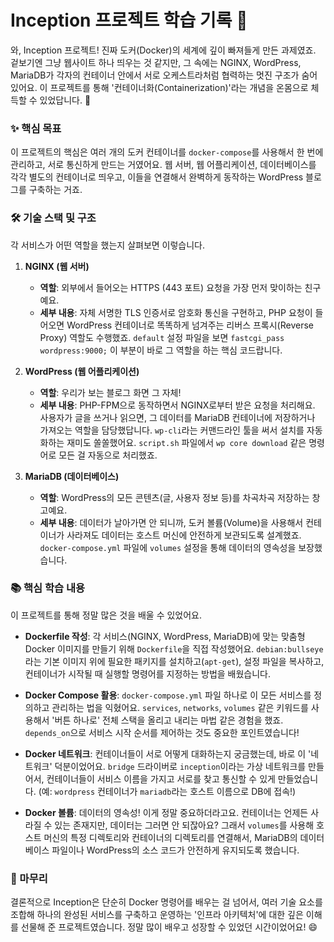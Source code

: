 # Inception 프로젝트 학습 기록 🚀

와, Inception 프로젝트! 진짜 도커(Docker)의 세계에 깊이 빠져들게 만든 과제였죠. 겉보기엔 그냥 웹사이트 하나 띄우는 것 같지만, 그 속에는 NGINX, WordPress, MariaDB가 각자의 컨테이너 안에서 서로 오케스트라처럼 협력하는 멋진 구조가 숨어있어요. 이 프로젝트를 통해 '컨테이너화(Containerization)'라는 개념을 온몸으로 체득할 수 있었답니다. 🐳

### ✨ 핵심 목표

이 프로젝트의 핵심은 여러 개의 도커 컨테이너를 `docker-compose`를 사용해서 한 번에 관리하고, 서로 통신하게 만드는 거였어요. 웹 서버, 웹 어플리케이션, 데이터베이스를 각각 별도의 컨테이너로 띄우고, 이들을 연결해서 완벽하게 동작하는 WordPress 블로그를 구축하는 거죠.

### 🛠️ 기술 스택 및 구조

각 서비스가 어떤 역할을 했는지 살펴보면 이렇습니다.

1.  **NGINX (웹 서버)**
    *   **역할**: 외부에서 들어오는 HTTPS (443 포트) 요청을 가장 먼저 맞이하는 친구예요.
    *   **세부 내용**: 자체 서명한 TLS 인증서로 암호화 통신을 구현하고, PHP 요청이 들어오면 WordPress 컨테이너로 똑똑하게 넘겨주는 리버스 프록시(Reverse Proxy) 역할도 수행했죠. `default` 설정 파일을 보면 `fastcgi_pass wordpress:9000;` 이 부분이 바로 그 역할을 하는 핵심 코드랍니다.

2.  **WordPress (웹 어플리케이션)**
    *   **역할**: 우리가 보는 블로그 화면 그 자체!
    *   **세부 내용**: PHP-FPM으로 동작하면서 NGINX로부터 받은 요청을 처리해요. 사용자가 글을 쓰거나 읽으면, 그 데이터를 MariaDB 컨테이너에 저장하거나 가져오는 역할을 담당했답니다. `wp-cli`라는 커맨드라인 툴을 써서 설치를 자동화하는 재미도 쏠쏠했어요. `script.sh` 파일에서 `wp core download` 같은 명령어로 모든 걸 자동으로 처리했죠.

3.  **MariaDB (데이터베이스)**
    *   **역할**: WordPress의 모든 콘텐츠(글, 사용자 정보 등)를 차곡차곡 저장하는 창고예요.
    *   **세부 내용**: 데이터가 날아가면 안 되니까, 도커 볼륨(Volume)을 사용해서 컨테이너가 사라져도 데이터는 호스트 머신에 안전하게 보관되도록 설계했죠. `docker-compose.yml` 파일에 `volumes` 설정을 통해 데이터의 영속성을 보장했습니다.

### 📚 핵심 학습 내용

이 프로젝트를 통해 정말 많은 것을 배울 수 있었어요.

*   **Dockerfile 작성**: 각 서비스(NGINX, WordPress, MariaDB)에 맞는 맞춤형 Docker 이미지를 만들기 위해 `Dockerfile`을 직접 작성했어요. `debian:bullseye`라는 기본 이미지 위에 필요한 패키지를 설치하고(`apt-get`), 설정 파일을 복사하고, 컨테이너가 시작될 때 실행할 명령어를 지정하는 방법을 배웠습니다.

*   **Docker Compose 활용**: `docker-compose.yml` 파일 하나로 이 모든 서비스를 정의하고 관리하는 법을 익혔어요. `services`, `networks`, `volumes` 같은 키워드를 사용해서 '버튼 하나로' 전체 스택을 올리고 내리는 마법 같은 경험을 했죠. `depends_on`으로 서비스 시작 순서를 제어하는 것도 중요한 포인트였습니다!

*   **Docker 네트워크**: 컨테이너들이 서로 어떻게 대화하는지 궁금했는데, 바로 이 '네트워크' 덕분이었어요. `bridge` 드라이버로 `inception`이라는 가상 네트워크를 만들어서, 컨테이너들이 서비스 이름을 가지고 서로를 찾고 통신할 수 있게 만들었습니다. (예: `wordpress` 컨테이너가 `mariadb`라는 호스트 이름으로 DB에 접속!)

*   **Docker 볼륨**: 데이터의 영속성! 이게 정말 중요하더라고요. 컨테이너는 언제든 사라질 수 있는 존재지만, 데이터는 그러면 안 되잖아요? 그래서 `volumes`를 사용해 호스트 머신의 특정 디렉토리와 컨테이너의 디렉토리를 연결해서, MariaDB의 데이터베이스 파일이나 WordPress의 소스 코드가 안전하게 유지되도록 했습니다.

### 📝 마무리

결론적으로 Inception은 단순히 Docker 명령어를 배우는 걸 넘어서, 여러 기술 요소를 조합해 하나의 완성된 서비스를 구축하고 운영하는 '인프라 아키텍처'에 대한 깊은 이해를 선물해 준 프로젝트였습니다. 정말 많이 배우고 성장할 수 있었던 시간이었어요! 😄
